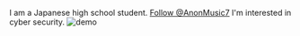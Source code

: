 I am a Japanese high school student.
<a href="https://twitter.com/AnonMusic7?ref_src=twsrc%5Etfw" class="twitter-follow-button" data-show-count="false">Follow @AnonMusic7</a><script async src="https://platform.twitter.com/widgets.js" charset="utf-8"></script>
I'm interested in cyber security.
![demo](https://camo.githubusercontent.com/7c7395fdd470ea43864e8d266e0383984b1be03681935fb65b527ab145e7548f/68747470733a2f2f692e696d6775722e636f6d2f73324344416c492e676966)


